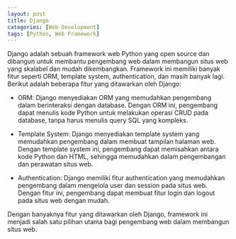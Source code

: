 ```yaml
---
layout: post
title: Django
categories: [Web Development]
tags: [Python, Web Framework]
---
```


Django adalah sebuah framework web Python yang open source dan dibangun untuk membantu pengembang web dalam membangun situs web yang skalabel dan mudah dikembangkan. Framework ini memiliki banyak fitur seperti ORM, template system, authentication, dan masih banyak lagi. Berikut adalah beberapa fitur yang ditawarkan oleh Django:

- ORM: Django menyediakan ORM yang memudahkan pengembang dalam berinteraksi dengan database. Dengan ORM ini, pengembang dapat menulis kode Python untuk melakukan operasi CRUD pada database, tanpa harus menulis query SQL yang kompleks.

- Template System: Django menyediakan template system yang memudahkan pengembang dalam membuat tampilan halaman web. Dengan template system ini, pengembang dapat memisahkan antara kode Python dan HTML, sehingga memudahkan dalam pengembangan dan perawatan situs web.

- Authentication: Django memiliki fitur authentication yang memudahkan pengembang dalam mengelola user dan session pada situs web. Dengan fitur ini, pengembang dapat membuat fitur login dan logout pada situs web dengan mudah.

Dengan banyaknya fitur yang ditawarkan oleh Django, framework ini menjadi salah satu pilihan utama bagi pengembang web dalam membangun situs web.
